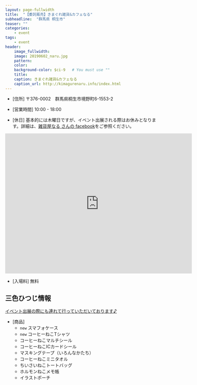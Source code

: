 ```yaml
---
layout: page-fullwidth
title:  "【委託販売】きまぐれ雑貨&カフェなる"
subheadline:  "群馬県 桐生市"
teaser: ""
categories:
    - event
tags:
    - event
header:
    image_fullwidth:
    image: 20190602_naru.jpg
    pattern:
    color:
    background-color: $ci-9   # You must use ""
    title:
    caption: きまぐれ雑貨&カフェなる
    caption_url: http://kimagurenaru.info/index.html
---
```


* [住所] 〒376-0002　群馬県桐生市境野町6-1553-2

* [営業時間] 10:00 - 18:00

* [休日] 基本的には木曜日ですが、イベント出展される際はお休みとなります。詳細は、[雑貨屋なる さんの facebook](https://www.facebook.com/kimagurezakka.naru/)をご参照ください。

<iframe src="https://www.google.com/maps/embed?pb=!1m14!1m8!1m3!1d1605.9636486330287!2d139.352433!3d36.386754!3m2!1i1024!2i768!4f13.1!3m3!1m2!1s0x0%3A0x58042860ccf51b66!2z44GN44G-44GQ44KM6ZuR6LKoJuOCs-ODvOODkuODvOOBquOCiw!5e0!3m2!1sja!2sus!4v1564198162848!5m2!1sja!2sus" width="600" height="450" frameborder="0" style="border:0" allowfullscreen></iframe>

* [入場料] 無料

## 三色ひつじ情報

[イベント出展の際にも連れて行っていただいております♪](https://www.facebook.com/kimagurezakka.naru/photos/a.1883415288622180/2098598920437148/?type=3&theater)

* [商品]
    * ``new`` スマフォケース
    * ``new`` コーヒーねこTシャツ
    * コーヒーねこマルチシール
    * コーヒーねこICカードシール
    * マスキングテープ（いろんなかたち）
    * コーヒーねこミニタオル
    * ちいさいねこトートバッグ
    * ホルモンねこメモ帳
    * イラストポーチ